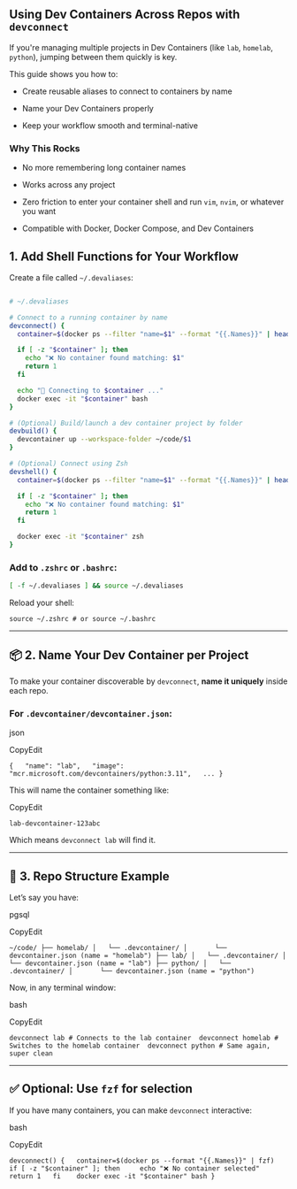 ## Using Dev Containers Across Repos with `devconnect`

If you're managing multiple projects in Dev Containers (like `lab`, `homelab`, `python`), jumping between them quickly is key.

This guide shows you how to:

- Create reusable aliases to connect to containers by name

- Name your Dev Containers properly

- Keep your workflow smooth and terminal-native

### Why This Rocks

- No more remembering long container names

- Works across any project

- Zero friction to enter your container shell and run `vim`, `nvim`, or whatever you want

- Compatible with Docker, Docker Compose, and Dev Containers

## 1. Add Shell Functions for Your Workflow

Create a file called `~/.devaliases`:

```bash

# ~/.devaliases

# Connect to a running container by name
devconnect() {
  container=$(docker ps --filter "name=$1" --format "{{.Names}}" | head -n 1)

  if [ -z "$container" ]; then
    echo "❌ No container found matching: $1"
    return 1
  fi

  echo "🔗 Connecting to $container ..."
  docker exec -it "$container" bash
}

# (Optional) Build/launch a dev container project by folder
devbuild() {
  devcontainer up --workspace-folder ~/code/$1
}

# (Optional) Connect using Zsh
devshell() {
  container=$(docker ps --filter "name=$1" --format "{{.Names}}" | head -n 1)

  if [ -z "$container" ]; then
    echo "❌ No container found matching: $1"
    return 1
  fi

  docker exec -it "$container" zsh
}

```

### Add to `.zshrc` or `.bashrc`:

```bash
[ -f ~/.devaliases ] && source ~/.devaliases
```

Reload your shell:

`source ~/.zshrc # or source ~/.bashrc`

---

## 📦 2. Name Your Dev Container per Project

To make your container discoverable by `devconnect`, **name it uniquely** inside each repo.

### For `.devcontainer/devcontainer.json`:

json

CopyEdit

`{   "name": "lab",   "image": "mcr.microsoft.com/devcontainers/python:3.11",   ... }`

This will name the container something like:

CopyEdit

`lab-devcontainer-123abc`

Which means `devconnect lab` will find it.

---

## 📂 3. Repo Structure Example

Let’s say you have:

pgsql

CopyEdit

`~/code/ ├── homelab/ │   └── .devcontainer/ │       └── devcontainer.json (name = "homelab") ├── lab/ │   └── .devcontainer/ │       └── devcontainer.json (name = "lab") ├── python/ │   └── .devcontainer/ │       └── devcontainer.json (name = "python")`

Now, in any terminal window:

bash

CopyEdit

`devconnect lab # Connects to the lab container  devconnect homelab # Switches to the homelab container  devconnect python # Same again, super clean`

---

## ✅ Optional: Use `fzf` for selection

If you have many containers, you can make `devconnect` interactive:

bash

CopyEdit

`devconnect() {   container=$(docker ps --format "{{.Names}}" | fzf)    if [ -z "$container" ]; then     echo "❌ No container selected"     return 1   fi    docker exec -it "$container" bash }`